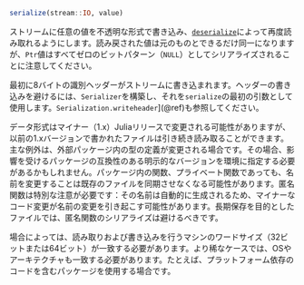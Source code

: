 ```julia
serialize(stream::IO, value)
```

ストリームに任意の値を不透明な形式で書き込み、[`deserialize`](@ref)によって再度読み取れるようにします。読み戻された値は元のものとできるだけ同一になりますが、`Ptr`値はすべてゼロのビットパターン（`NULL`）としてシリアライズされることに注意してください。

最初に8バイトの識別ヘッダーがストリームに書き込まれます。ヘッダーの書き込みを避けるには、`Serializer`を構築し、それを`serialize`の最初の引数として使用します。`Serialization.writeheader`](@ref)も参照してください。

データ形式はマイナー（1.x）Juliaリリースで変更される可能性がありますが、以前の1.xバージョンで書かれたファイルは引き続き読み取ることができます。主な例外は、外部パッケージ内の型の定義が変更される場合です。その場合、影響を受けるパッケージの互換性のある明示的なバージョンを環境に指定する必要があるかもしれません。パッケージ内の関数、プライベート関数であっても、名前を変更することは既存のファイルを同期させなくなる可能性があります。匿名関数は特別な注意が必要です：その名前は自動的に生成されるため、マイナーなコード変更が名前の変更を引き起こす可能性があります。長期保存を目的としたファイルでは、匿名関数のシリアライズは避けるべきです。

場合によっては、読み取りおよび書き込みを行うマシンのワードサイズ（32ビットまたは64ビット）が一致する必要があります。より稀なケースでは、OSやアーキテクチャも一致する必要があります。たとえば、プラットフォーム依存のコードを含むパッケージを使用する場合です。
